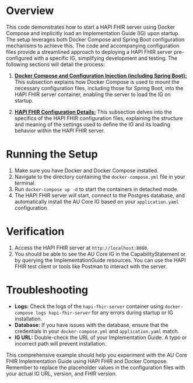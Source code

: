 # Overview

This code demonstrates how to start a HAPI FHIR server using Docker Compose and implicitly load an Implementation Guide (IG) upon startup.  The setup leverages both Docker Compose and Spring Boot configuration mechanisms to achieve this.  The code and accompanying configuration files provide a streamlined approach to deploying a HAPI FHIR server pre-configured with a specific IG, simplifying development and testing. The following sections will detail the process:

1.  [**Docker Compose and Configuration Injection (including Spring Boot):**](./configuration-injection/docker-config.md) This subsection explains how Docker Compose is used to mount the necessary configuration files, including those for Spring Boot, into the HAPI FHIR server container, enabling the server to load the IG on startup.

2.  [**HAPI FHIR Configuration Details:**](./configuration-definition/overview) This subsection delves into the specifics of the HAPI FHIR configuration files, explaining the structure and meaning of the settings used to define the IG and its loading behavior within the HAPI FHIR server.

# Running the Setup

1.  Make sure you have Docker and Docker Compose installed.
2.  Navigate to the directory containing the `docker-compose.yml` file in your terminal.
3.  Run `docker-compose up -d` to start the containers in detached mode.
4.  The HAPI FHIR server will start, connect to the Postgres database, and automatically install the AU Core IG based on your `application.yaml` configuration.

# Verification

1.  Access the HAPI FHIR server at `http://localhost:8080`.
2.  You should be able to see the AU Core IG in the CapabilityStatement or by querying the ImplementationGuide resources. You can use the HAPI FHIR test client or tools like Postman to interact with the server.

# Troubleshooting

*   **Logs:** Check the logs of the `hapi-fhir-server` container using `docker-compose logs hapi-fhir-server` for any errors during startup or IG installation.
*   **Database:** If you have issues with the database, ensure that the credentials in your `docker-compose.yml` and `application.yaml` match.
*   **IG URL:** Double-check the URL of your Implementation Guide. A typo or incorrect path will prevent installation.

This comprehensive example should help you experiment with the AU Core FHIR Implementation Guide using HAPI FHIR and Docker Compose. Remember to replace the placeholder values in the configuration files with your actual IG URL, version, and FHIR version.